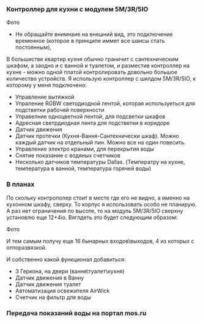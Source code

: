 ### Контроллер для кухни с модулем 5M/3R/5IO

Фото

* Не обращайте внимнаие на внешний вид, это подключение временное (которое в принципе иммет все шансы стать постоянным), 


В большистве квартир кухня обычно граничит с сантехническим шкафом, а заодно и с ванной и  туалетом, и разместив контроллер на кухне - можно одной платой 
контролировать довольно большое количество устройств. 
Я использую контроллер с шилдом 5M/3R/5IO, к которому у меня подключено: 
- Управление вытяжкой
- Упраление RGBW светодиодной лентой, которая используеться для подстветки рабочей поверхности
- Управелние одноцветной лентой, для подсветки шкафов
- Адресная светрдиодная лента для подстветки в коридоре
- Датчик движения
- Датчик протечки (Кухня-Вання-Сантехнически шкаф). Можно каждый датчик на отдельный пин. Можно все на один повесить. 
- Управление электро кранами, для перекрытия воды
- Снятие показание с водяных счетчиков
- Несколько датчиков температуры Dallas. (Температру на кухне, температура в ванной, температура горячей воды) 

### В планах
По скольку контрололер стоит в месте где его не видно, а именно на кухонном шкафу, сверху. То корпус я использовать особо не планирую. А раз нет ограничения по высоте, 
то на модуль 5M/3R/5IO сверхну установлю еще 12+4io.
Вяглдеть это будет следующим образом:

Фото

И тем самым получу еще 16 бынарных входов\выходов, 4 из которых с опторазвязкой.

И собственно какой функционал добавиться: 
- 3 Геркона, на двери (вання\туалет\кухня)
- Датчик движения в Ванну
- Датчик движения туалет
- Автоматизация освежителя AirWick
- Счетчик на фильтр для воды



### Передача показаний воды на портал mos.ru
